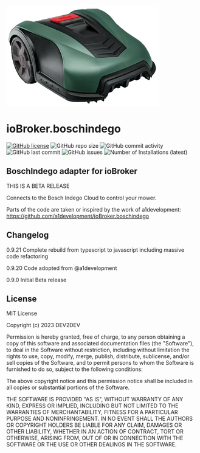 ![Logo](admin/boschindego.png)
# ioBroker.boschindego
[![GitHub license](https://img.shields.io/github/license/DEV2DEV-DE/ioBroker.boschindego)](https://github.com/DEV2DEV-DE/ioBroker.boschindego/LICENSE)
![GitHub repo size](https://img.shields.io/github/repo-size/DEV2DEV-DE/ioBroker.boschindego)
![GitHub commit activity](https://img.shields.io/github/commit-activity/m/DEV2DEV-DE/ioBroker.boschindego)
![GitHub last commit](https://img.shields.io/github/last-commit/DEV2DEV-DE/ioBroker.boschindego)
![GitHub issues](https://img.shields.io/github/issues/DEV2DEV-DE/ioBroker.boschindego)
![Number of Installations (latest)](https://iobroker.live/badges/boschindego-installed.svg)

## BoschIndego adapter for ioBroker
THIS IS A BETA RELEASE

Connects to the Bosch Indego Cloud to control your mower.

Parts of the code are taken or inspired by the work of a1development: https://github.com/a1development/ioBroker.boschindego

## Changelog 
0.9.21 Complete rebuild from typescript to javascript including massive code refactoring

0.9.20 Code adopted from @a1development

0.9.0 Initial Beta release


## License
MIT License

Copyright (c) 2023 DEV2DEV

Permission is hereby granted, free of charge, to any person obtaining a copy
of this software and associated documentation files (the "Software"), to deal
in the Software without restriction, including without limitation the rights
to use, copy, modify, merge, publish, distribute, sublicense, and/or sell
copies of the Software, and to permit persons to whom the Software is
furnished to do so, subject to the following conditions:

The above copyright notice and this permission notice shall be included in all
copies or substantial portions of the Software.

THE SOFTWARE IS PROVIDED "AS IS", WITHOUT WARRANTY OF ANY KIND, EXPRESS OR
IMPLIED, INCLUDING BUT NOT LIMITED TO THE WARRANTIES OF MERCHANTABILITY,
FITNESS FOR A PARTICULAR PURPOSE AND NONINFRINGEMENT. IN NO EVENT SHALL THE
AUTHORS OR COPYRIGHT HOLDERS BE LIABLE FOR ANY CLAIM, DAMAGES OR OTHER
LIABILITY, WHETHER IN AN ACTION OF CONTRACT, TORT OR OTHERWISE, ARISING FROM,
OUT OF OR IN CONNECTION WITH THE SOFTWARE OR THE USE OR OTHER DEALINGS IN THE
SOFTWARE.
